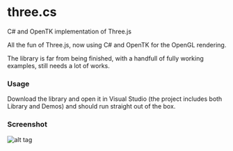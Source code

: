 three.cs
========

C# and OpenTK implementation of Three.js

All the fun of Three.js, now using C# and OpenTK for the OpenGL rendering.

The library is far from being finished, with a handfull of fully working examples, still needs a lot of works.

### Usage ###

Download the library and open it in Visual Studio (the project includes both Library and Demos) and should run straight out of the box.

### Screenshot ###

![alt tag](https://raw.github.com/lathoub/three.cs/master/example.jpg)
